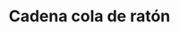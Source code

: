 ---
title: Cadena cola de ratón
date: 
draft: false

# descripcion
description : Cadena cola de ratón

materials: Plata 925

color: Plateado

dimensions: 40cm, 45cm y 50cm

code: 04-12-0081

type: "Colgantes"

categories: []

# Images
# first image will be shown in the product page
images:
  # - image: "images/path_to_image"
  # La ubicacion de las imagenes es imagenes/Colgantes/Colgantes.Cadenas/04-12-0081-cadena-cola-de-raton
  - image: "./images/colgantes/cadenas/04-12-0081-cadena-cola-de-raton_a.JPG"
  - image: "./images/colgantes/cadenas/04-12-0081-cadena-cola-de-raton_b.JPG"
---